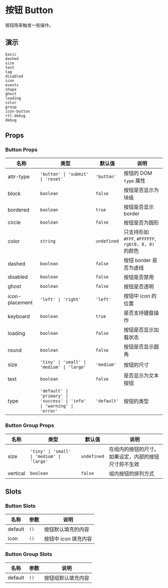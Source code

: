 # 按钮 Button

按钮用来触发一些操作。

## 演示

```demo
basic
dashed
size
text
tag
disabled
icon
events
shape
ghost
loading
color
group
icon-button
rtl-debug
debug
```

## Props

### Button Props

| 名称 | 类型 | 默认值 | 说明 |
| --- | --- | --- | --- |
| attr-type | `'button' \| 'submit' \| 'reset'` | `'button'` | 按钮的 DOM `type` 属性 |
| block | `boolean` | `false` | 按钮是否显示为块级 |
| bordered | `boolean` | `true` | 按钮是否显示 border |
| circle | `boolean` | `false` | 按钮是否为圆形 |
| color | `string` | `undefined` | 只支持形如 `#FFF`, `#FFFFFF`, `rgb(0, 0, 0)` 的颜色 |
| dashed | `boolean` | `false` | 按钮 border 是否为虚线 |
| disabled | `boolean` | `false` | 按钮是否禁用 |
| ghost | `boolean` | `false` | 按钮是否透明 |
| icon-placement | `'left' \| 'right'` | `'left'` | 按钮中 icon 的位置 |
| keyboard | `boolean` | `true` | 是否支持键盘操作 |
| loading | `boolean` | `false` | 按钮是否显示加载状态 |
| round | `boolean` | `false` | 按钮是否显示圆角 |
| size | `'tiny' \| 'small' \| 'medium' \| 'large'` | `'medium'` | 按钮的尺寸 |
| text | `boolean` | `false` | 是否显示为文本按钮 |
| type | `'default' \| 'primary' \| 'success' \| 'info' \| 'warning' \| 'error'` | `'default'` | 按钮的类型 |

### Button Group Props

| 名称 | 类型 | 默认值 | 说明 |
| --- | --- | --- | --- |
| size | `'tiny' \| 'small' \| 'medium' \| 'large'` | `undefined` | 在组内的按钮的尺寸。如果设定，内部的按钮尺寸将不生效 |
| vertical | `boolean` | `false` | 组内按钮的排列方式 |

## Slots

### Button Slots

| 名称    | 参数 | 说明                 |
| ------- | ---- | -------------------- |
| default | `()` | 按钮默认填充的内容   |
| icon    | `()` | 按钮中 icon 填充内容 |

### Button Group Slots

| 名称    | 参数 | 说明               |
| ------- | ---- | ------------------ |
| default | `()` | 按钮组默认填充内容 |
